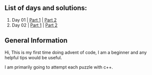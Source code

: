 ## List of days and solutions:

1. Day 01 | [Part 1](Day01/Star1/) | [Part 2](Day01/Star2/)
2. Day 02 | [Part 1](Day02/Star1/) | [Part 2](Day02/Star2/)

## General Information

Hi, This is my first time doing advent of code, I am a beginner and any helpful tips would be useful.

I am primarily going to attempt each puzzle with c++.